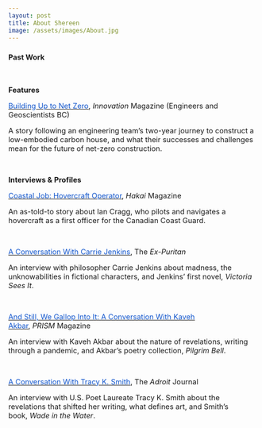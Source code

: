 ```yaml
---
layout: post
title: About Shereen
image: /assets/images/About.jpg
---
```


<h3><span style="font-size:11pt;">Past Work</span></h3>
<p><br></p>
<p><strong><span style="font-size:11pt;">Features</span></strong></p>
<p><a href="https://user-yinucac.cld.bz/Innovation-July-August-2023/26/"><u><span style="color:#1155cc;font-size:11pt;">Building Up to Net Zero</span></u></a><span style="font-size:11pt;">,&nbsp;</span><em><span style="font-size:11pt;">Innovation</span></em><span style="font-size:11pt;">&nbsp;Magazine (Engineers and Geoscientists BC)</span></p>
<p><span style="font-size:11pt;">A story following an engineering team&rsquo;s two-year journey to construct a low-embodied carbon house, and what their successes and challenges mean for the future of net-zero construction.</span></p>
<p><br></p>
<p><strong><span style="font-size:11pt;">Interviews &amp; Profiles</span></strong></p>
<p><a href="https://hakaimagazine.com/article-short/coastal-job-hovercraft-operator/"><u><span style="color:#1155cc;font-size:11pt;">Coastal Job: Hovercraft Operator</span></u></a><span style="font-size:11pt;">,&nbsp;</span><em><span style="font-size:11pt;">Hakai</span></em><span style="font-size:11pt;">&nbsp;Magazine</span></p>
<p><span style="font-size:11pt;">An as-told-to story about Ian Cragg, who pilots and navigates a hovercraft as a first officer for the Canadian Coast Guard.</span></p>
<p><br></p>
<p><a href="https://ex-puritan.ca/conversation-jenkins-lee-2021/"><u><span style="color:#1155cc;font-size:11pt;">A Conversation With Carrie Jenkins</span></u></a><span style="font-size:11pt;">, The&nbsp;</span><em><span style="font-size:11pt;">Ex-Puritan</span></em></p>
<p><span style="font-size:11pt;">An interview with philosopher Carrie Jenkins about madness, the unknowabilities in fictional characters, and Jenkins&rsquo; first novel,&nbsp;</span><em><span style="font-size:11pt;">Victoria Sees It</span></em><span style="font-size:11pt;">.</span></p>
<p><br></p>
<p><a href="https://prismmagazine.ca/2021/09/09/and-still-we-gallop-into-it-an-interview-with-kaveh-akbar/"><u><span style="color:#1155cc;font-size:11pt;">And Still, We Gallop Into It: A Conversation With Kaveh Akbar</span></u></a><span style="font-size:11pt;">,&nbsp;</span><em><span style="font-size:11pt;">PRISM</span></em><span style="font-size:11pt;">&nbsp;Magazine</span></p>
<p><span style="font-size:11pt;">An interview with Kaveh Akbar about the nature of revelations, writing through a pandemic, and Akbar&rsquo;s poetry collection,&nbsp;</span><em><span style="font-size:11pt;">Pilgrim Bell</span></em><span style="font-size:11pt;">.</span></p>
<p><br></p>
<p><a href="https://theadroitjournal.org/issue-twenty-two-a-conversation-with-tracy-k-smith-the-adroit-journal/"><u><span style="color:#1155cc;font-size:11pt;">A Conversation With Tracy K. Smith</span></u></a><span style="font-size:11pt;">, The&nbsp;</span><em><span style="font-size:11pt;">Adroit</span></em><span style="font-size:11pt;">&nbsp;Journal</span></p>
<p><span style="font-size:11pt;">An interview with U.S. Poet Laureate Tracy K. Smith about the revelations that shifted her writing, what defines art, and Smith&rsquo;s book,&nbsp;</span><em><span style="font-size:11pt;">Wade in the Water</span></em><span style="font-size:11pt;">.</span></p>
